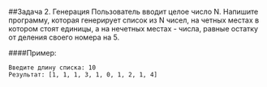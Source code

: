 ##Задача 2. Генерация
Пользователь вводит целое число N. Напишите программу, которая генерирует список из N чисел, на четных местах в котором стоят единицы, а на нечетных местах - числа, равные остатку от деления своего номера на 5.

####Пример:
```
Введите длину списка: 10
Результат: [1, 1, 1, 3, 1, 0, 1, 2, 1, 4]
```

